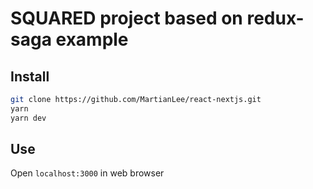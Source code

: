 # SQUARED project based on redux-saga example

## Install

```bash
git clone https://github.com/MartianLee/react-nextjs.git
yarn
yarn dev
```

## Use

Open ``localhost:3000`` in web browser 

